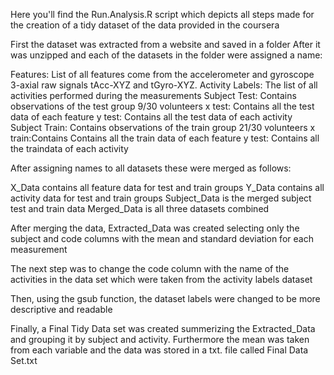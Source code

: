Here you'll find the Run.Analysis.R script which depicts all steps made for the creation of a tidy dataset
of the data provided in the coursera

First the dataset was extracted from a website and saved in a folder
After it was unzipped and each of the datasets in the folder were assigned a name:

Features: List of all features come from the accelerometer and gyroscope 3-axial raw signals tAcc-XYZ and tGyro-XYZ.
Activity Labels: The list of all activities performed during the measurements
Subject Test: Contains observations of the test group 9/30 volunteers
x test: Contains all the test data of each feature
y test: Contains all the test data of each activity
Subject Train: Contains observations of the train group 21/30 volunteers
x train:Contains Contains all the train data of each feature
y test: Contains all the traindata of each activity

After assigning names to all datasets these were merged as follows:

X_Data contains all feature data for test and train groups
Y_Data contains all activity data for test and train groups
Subject_Data is the merged subject test and train data
Merged_Data is all three datasets combined

After merging the data, Extracted_Data was created selecting only the subject and code columns
with the mean and standard deviation for each measurement

The next step was to change the code column with the name of the activities in the data set
which were taken from the activity labels dataset

Then, using the gsub function, the dataset labels were changed to be more descriptive and readable

Finally, a Final Tidy Data set was created summerizing the Extracted_Data and grouping it by subject and activity.
Furthermore the mean was taken from each variable and the data was stored in a txt. file called Final Data Set.txt
